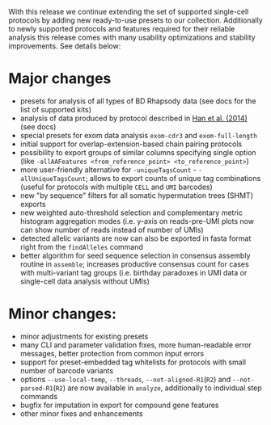 With this release we continue extending the set of supported single-cell protocols by adding new ready-to-use presets to our collection.
Additionally to newly supported protocols and features required for their reliable analysis this release comes with many usability optimizations and stability improvements. See details below:

# Major changes

- presets for analysis of all types of BD Rhapsody data (see docs for the list of supported kits)
- analysis of data produced by protocol described in [Han et al. (2014)](https://doi.org/10.1038/nbt.2938) (see docs)
- special presets for exom data analysis `exom-cdr3` and `exom-full-length`
- initial support for overlap-extension-based chain pairing protocols
- possibility to export groups of similar columns specifying single option (like `-allAAFeatures <from_reference_point> <to_reference_point>`)
- more user-friendly alternative for `-uniqueTagsCount` - `-allUniqueTagsCount`; allows to export counts of unique tag combinations (useful for protocols with multiple `CELL` and `UMI` barcodes)
- new "by sequence" filters for all somatic hypermutation trees (SHMT) exports
- new weighted auto-threshold selection and complementary metric histogram aggregation modes (i.e. y-axis on reads-pre-UMI plots now can show number of reads instead of number of UMIs)
- detected allelic variants are now can also be exported in fasta format right from the `findAlleles` command
- better algorithm for seed sequence selection in consensus assembly routine in `assemble`; increases productive consensus count for cases with multi-variant tag groups (i.e. birthday paradoxes in UMI data or single-cell data analysis without UMIs)

# Minor changes:

- minor adjustments for existing presets
- many CLI and parameter validation fixes, more human-readable error messages, better protection from common input errors
- support for preset-embedded tag whitelists for protocols with small number of barcode variants
- options `--use-local-temp`, `--threads`, `--not-aligned-R1`(`R2`) and `--not-parsed-R1`(`R2`)  are now available in `analyze`, additionally to individual step commands
- bugfix for imputation in export for compound gene features
- other minor fixes and enhancements
